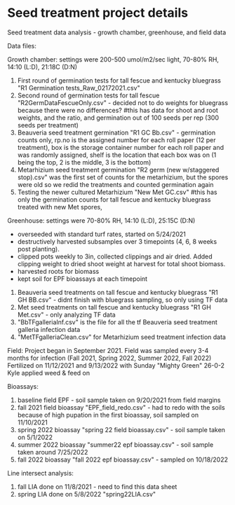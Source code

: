 # Seed treatment project details
Seed treatment data analysis - growth chamber, greenhouse, and field data

Data files:

Growth chamber: settings were 200-500 umol/m2/sec light, 70-80% RH, 14:10 (L:D), 21:18C (D:N)

1. First round of germination tests for tall fescue and kentucky bluegrass "R1 Germination tests_Raw_02172021.csv"
2. Second round of germination tests for tall fescue "R2GermDataFescueOnly.csv" - decided not to do weights for bluegrass because there were no differences?
#this has data for shoot and root weights, and the ratio, and germination out of 100 seeds per rep (300 seeds per treatment)
3. Beauveria seed treatment germination "R1 GC Bb.csv" - germination counts only, rp.no is the assigned number for each roll paper (12 per treatment), box is the storage container number for each roll paper and was randomly assigned, shelf is the location that each box was on (1 being the top, 2 is the middle, 3 is the bottom)
4. Metarhizium seed treatment germination "R2 germ (new w/staggered stop).csv" was the first set of counts for the metarhizium, but the spores were old so we redid the treatments and counted germination again
5. Testing the newer cultured Metarhizium "New Met GC.csv"
#this has only the germination counts for tall fescue and kentucky bluegrass treated with new Met spores, 

Greenhouse: settings were 70-80% RH, 14:10 (L:D), 25:15C (D:N)
 - overseeded with standard turf rates, started on 5/24/2021
 - destructively harvested subsamples over 3 timepoints (4, 6, 8 weeks post planting). 
 - clipped pots weekly to 3in, collected clippings and air dried. Added clipping weight to dried shoot weight at harvest for total shoot biomass. 
 - harvested roots for biomass
 - kept soil for EPF bioassays at each timepoint

1. Beauveria seed treatments on tall fescue and kentucky bluegrass "R1 GH BB.csv" - didnt finish with bluegrass sampling, so only using TF data
2. Met seed treatments on tall fescue and kentucky bluegrass "R1 GH Met.csv" - only analyzing TF data
3. "BbTFgalleriaInf.csv" is the file for all the tf Beauveria seed treatment galleria infection data
4. "MetTFgalleriaClean.csv" for Metarhizium seed treatment infection data

Field: Project began in September 2021. Field was sampled every 3-4 months for infection (Fall 2021, Spring 2022, Summer 2022, Fall 2022)
Fertilized on 11/12/2021 and 9/13/2022 with Sunday "Mighty Green" 26-0-2
Kyle applied weed & feed on

Bioassays:
1. baseline field EPF - soil sample taken on 9/20/2021 from field margins
2. fall 2021 field bioassay "EPF_field_redo.csv" - had to redo with the soils because of high pupation in the first bioassay, soil sampled on 11/10/2021
3. spring 2022 bioassay "spring 22 field bioassay.csv" - soil sample taken on 5/1/2022
4. summer 2022 bioassay "summer22 epf bioassay.csv" - soil sample taken around 7/25/2022
5. fall 2022 bioassay "fall 2022 epf bioassay.csv" - sampled on 10/18/2022

Line intersect analysis:
1. fall LIA done on 11/8/2021 - need to find this data sheet
2. spring LIA done on 5/8/2022 "spring22LIA.csv"
